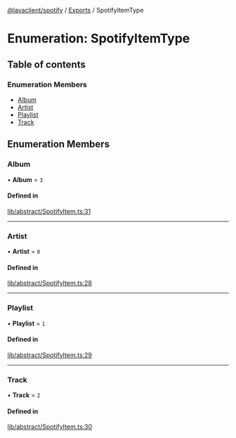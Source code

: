 [@lavaclient/spotify](../README.md) / [Exports](../modules.md) / SpotifyItemType

# Enumeration: SpotifyItemType

## Table of contents

### Enumeration Members

- [Album](SpotifyItemType.md#album)
- [Artist](SpotifyItemType.md#artist)
- [Playlist](SpotifyItemType.md#playlist)
- [Track](SpotifyItemType.md#track)

## Enumeration Members

### Album

• **Album** = ``3``

#### Defined in

[lib/abstract/SpotifyItem.ts:31](https://github.com/lavaclient/plugins/blob/122f37d/packages/spotify/src/lib/abstract/SpotifyItem.ts#L31)

___

### Artist

• **Artist** = ``0``

#### Defined in

[lib/abstract/SpotifyItem.ts:28](https://github.com/lavaclient/plugins/blob/122f37d/packages/spotify/src/lib/abstract/SpotifyItem.ts#L28)

___

### Playlist

• **Playlist** = ``1``

#### Defined in

[lib/abstract/SpotifyItem.ts:29](https://github.com/lavaclient/plugins/blob/122f37d/packages/spotify/src/lib/abstract/SpotifyItem.ts#L29)

___

### Track

• **Track** = ``2``

#### Defined in

[lib/abstract/SpotifyItem.ts:30](https://github.com/lavaclient/plugins/blob/122f37d/packages/spotify/src/lib/abstract/SpotifyItem.ts#L30)
